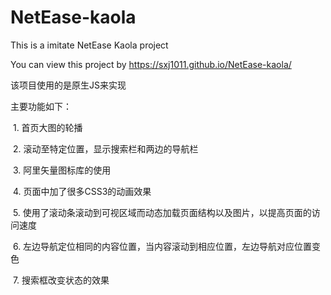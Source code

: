 # NetEase-kaola
This is a imitate NetEase Kaola project

You can view this project by https://sxj1011.github.io/NetEase-kaola/

该项目使用的是原生JS来实现

主要功能如下：

   1. 首页大图的轮播
  
   2. 滚动至特定位置，显示搜索栏和两边的导航栏
  
   3. 阿里矢量图标库的使用
  
    4. 页面中加了很多CSS3的动画效果
  
   5. 使用了滚动条滚动到可视区域而动态加载页面结构以及图片，以提高页面的访问速度
  
    6. 左边导航定位相同的内容位置，当内容滚动到相应位置，左边导航对应位置变色
  
   7. 搜索框改变状态的效果
